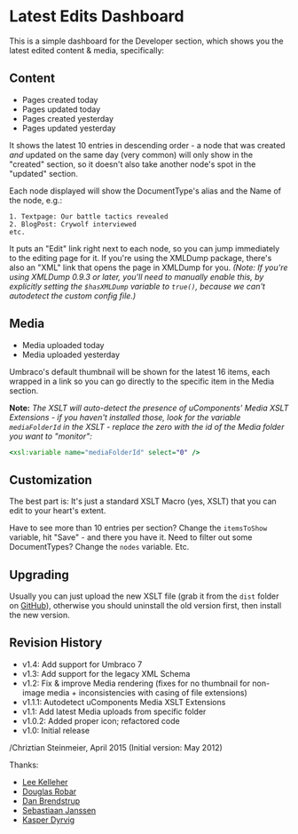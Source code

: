 # Latest Edits Dashboard

This is a simple dashboard for the Developer section, which shows you the latest edited content & media, specifically:

## Content

* Pages created today
* Pages updated today
* Pages created yesterday
* Pages updated yesterday

It shows the latest 10 entries in descending order - a node that was created *and* updated on the same day (very common) will only show in the "created" section, so it doesn't also take another node's spot in the "updated" section.

Each node displayed will show the DocumentType's alias and the Name of the node, e.g.:

	1. Textpage: Our battle tactics revealed
	2. BlogPost: Crywolf interviewed
	etc.

It puts an "Edit" link right next to each node, so you can jump immediately to the editing page for it. If you're using the XMLDump package, there's also an "XML" link that opens the page in XMLDump for you. *(Note: If you're using XMLDump 0.9.3 or later, you'll need to manually enable this, by explicitly setting the `$hasXMLDump` variable to `true()`, because we can't autodetect the custom config file.)*


## Media

* Media uploaded today
* Media uploaded yesterday

Umbraco's default thumbnail will be shown for the latest 16 items, each wrapped in a link so you can go directly to the specific item in the Media section.

**Note:** *The XSLT will auto-detect the presence of uComponents' Media XSLT Extensions - if you haven't installed those, look for the variable `mediaFolderId` in the XSLT - replace the zero with the id of the Media folder you want to "monitor":*

```xslt
<xsl:variable name="mediaFolderId" select="0" />
```

## Customization

The best part is: It's just a standard XSLT Macro (yes, XSLT) that you can edit to your heart's extent.

Have to see more than 10 entries per section? Change the `itemsToShow` variable, hit "Save" - and there you have it.
Need to filter out some DocumentTypes? Change the `nodes` variable. Etc.

## Upgrading

Usually you can just upload the new XSLT file (grab it from the `dist` folder on [GitHub](https://github.com/greystate/LatestEditsDashboard/tree/master/dist)), otherwise you should uninstall the old version first, then install the new version.

## Revision History

* v1.4:   Add support for Umbraco 7
* v1.3:   Add support for the legacy XML Schema
* v1.2:   Fix & improve Media rendering (fixes for no thumbnail for non-image media + inconsistencies with casing of file extensions)
* v1.1.1: Autodetect uComponents Media XSLT Extensions
* v1.1:   Add latest Media uploads from specific folder
* v1.0.2: Added proper icon; refactored code
* v1.0:   Initial release

/Chriztian Steinmeier, April 2015 (Initial version: May 2012)

Thanks:

* [Lee Kelleher](http:/twitter.com/leekelleher)
* [Douglas Robar](http://twitter.com/drobar)
* [Dan Brendstrup](http://twitter.com/bewildergeist)
* [Sebastiaan Janssen](http://twitter.com/cultiv)
* [Kasper Dyrvig](http://twitter.com/kasperdyrvig)
